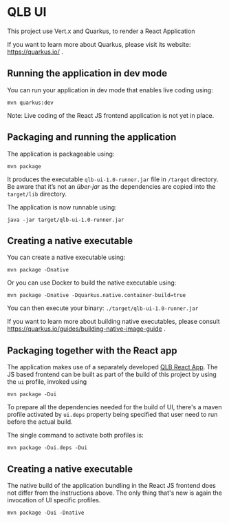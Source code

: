 # QLB UI

This project use Vert.x and Quarkus, to render a React Application

If you want to learn more about Quarkus, please visit its website: https://quarkus.io/ .

## Running the application in dev mode

You can run your application in dev mode that enables live coding using:

```
mvn quarkus:dev
```

Note: Live coding of the React JS frontend application is not yet in place.

## Packaging and running the application

The application is packageable using:

```
mvn package
```

It produces the executable `qlb-ui-1.0-runner.jar` file in `/target` directory.
Be aware that it’s not an _über-jar_ as the dependencies are copied into the `target/lib` directory.

The application is now runnable using:

```
java -jar target/qlb-ui-1.0-runner.jar
```

## Creating a native executable

You can create a native executable using:

```
mvn package -Dnative
```

Or you can use Docker to build the native executable using:

```
mvn package -Dnative -Dquarkus.native.container-build=true
```

You can then execute your binary: `./target/qlb-ui-1.0-runner.jar`

If you want to learn more about building native executables, please consult https://quarkus.io/guides/building-native-image-guide .

## Packaging together with the React app

The application makes use of a separately developed [QLB React App](../packages/qlb-react-app/package.json). The JS based frontend can be built as part of the build of this project by using the `ui` profile, invoked using

```
mvn package -Dui
```

To prepare all the dependencies needed for the build of UI, there's a maven profile activated by `ui.deps` property being specified that user need to run before the actual build.

The single command to activate both profiles is:

```
mvn package -Dui.deps -Dui
```

## Creating a native executable

The native build of the application bundling in the React JS frontend does not differ from the instructions above. The only thing that's new is again the invocation of UI specific profiles.

```
mvn package -Dui -Dnative
```
